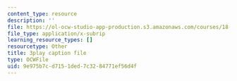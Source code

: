 ```yaml
---
content_type: resource
description: ''
file: https://ol-ocw-studio-app-production.s3.amazonaws.com/courses/18-06sc-linear-algebra-fall-2011/9e975b7cd7151ded7c3284771ef56d4f_TSdXJw83kyA.srt
file_type: application/x-subrip
learning_resource_types: []
resourcetype: Other
title: 3play caption file
type: OCWFile
uid: 9e975b7c-d715-1ded-7c32-84771ef56d4f
---
```

